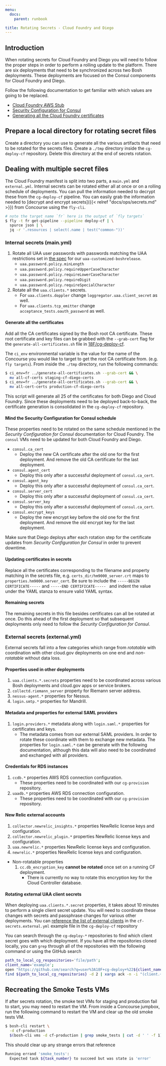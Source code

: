 ```yaml
---
menu:
  docs:
    parent: runbook

title: Rotating Secrets - Cloud Foundry and Diego
---
```


## Introduction

When rotating secrets for Cloud Foundry and Diego you will need to follow the
proper steps in order to perform a rolling update to the platform. There are six
deployments that need to be synchronized across two Bosh deployments. These
deployments are focused on the Consul components for Cloud Foundry and Diego.

Follow the following documentation to get familiar with which values are going
to be replaced.

- [Cloud Foundry AWS Stub](http://docs.cloudfoundry.org/deploying/aws/cf-stub.html)
- [Security Configuration for Consul](http://docs.cloudfoundry.org/deploying/common/consul-security.html)
- [Generating all the Cloud Foundry certificates](https://github.com/18F/cg-deploy-cf#how-to-generate-the-final-manifest)

## Prepare a local directory for rotating secret files

Create a directory you can use to generate all the various artifacts that need
to be rotated for the secrets files. Create a `./tmp` directory inside the
`cg-deploy-cf` repository. Delete this directory at the end of secrets rotation.

## Dealing with multiple secret files

The Cloud Foundry manifest is split into two parts, a `main.yml` and
`external.yml`. Internal secrets can be rotated either all at once or on a
rolling schedule of deployments. You can pull the information needed to decrypt
these from the `cg-deploy-cf` pipeline. You can easily grab the information
needed to [decrypt and encrypt secrets]({{< relref "docs/ops/secrets.md" >}}) from
Concourse using the `fly-cli`.

```sh
# note the target name `fr` here is the output of `fly targets`
$ fly -t fr get-pipeline --pipeline deploy-cf | \
  spurce json | \
  jq -r '.resources | select(.name | test("common-"))'
```

### Internal secrets (main.yml)

1. Rotate all UAA user passwords with passwords matching the UAA restrictions
   set in [the spec](https://github.com/18F/uaa-customized-boshrelease/) for our
   `uaa-customized-boshrelease`.
    - `uaa.password.policy.minLength`
    - `uaa.password.policy.requireUpperCaseCharacter`
    - `uaa.password.policy.requireLowerCaseCharacter`
    - `uaa.password.policy.requireDigit`
    - `uaa.password.policy.requireSpecialCharacter`
1. Rotate all the `uaa.clients.*` secrets.
    - For `uaa.clients.doppler` change `loggregator.uaa.client_secret` as well.
    - For `uaa.clients.tcp_emitter` change `acceptance_tests.oauth_password` as well.

#### Generate all the certificates

Add all the CA certificates signed by the Bosh root CA certificate. These root
certificate and key files can be grabbed with the `--grab-cert` flag for the
`generate-all-certificates.sh` file in
[18F/cg-deploy-cf](https://github.com/18F/cg-deploy-cf).

The `ci_env` environmental variable is the value for the name of the Concourse
you would like to target to get the root CA certificate from. (e.g. `fly targets`).
From inside the `./tmp` directory, run the following commands:

```sh
$ ci_env=fr ../generate-all-certificates.sh --grab-cert && \
  mv all-cf-certs staging-cf-diego-certs
$ ci_env=fr ../generate-all-certificates.sh --grab-cert && \
  mv all-cert-certs production-cf-diego-certs
```

This script will generate all 25 of the certificates for both Diego and
Cloud Foundry. Since these deployments need to be deployed back-to-back, the
certificate generation is consolidated in the `cg-deploy-cf` repository.

#### Mind the Security Configuration for Consul schedule

These properties need to be rotated on the same schedule mentioned in the
_Security Configuration for Consul_ documentation for Cloud Foundry. The
`consul` VMs need to be updated for both Cloud Foundry and Diego.

- `consul.ca_cert`
    - Deploy the new CA certificate after the old one for the first deployment.
      And remove the old CA certificate for the last deployment.
- `consul.agent_cert`
    - Deploy this only after a successful deployment of `consul.ca_cert`.
- `consul.agent_key`
    - Deploy this only after a successful deployment of `consul.ca_cert`.
- `consul.server_cert`
    - Deploy this only after a successful deployment of `consul.ca_cert`.
- `consul.server_key`
    - Deploy this only after a successful deployment of `consul.ca_cert`.
- `consul.encrypt_keys`
    - Deploy the new encrypt key before the old one for the first deployment.
      And remove the old encrypt key for the last deployment.

Make sure that Diego deploys after each rotation step for the certificate
updates from _Security Configuration for Consul_ in order to prevent downtime.

#### Updating certificates in secrets

Replace all the certificates corresponding to the filename and property matching
in the secrets file, e.g. `certs_dir/hm9000_server.crt` maps to
`properties.hm9000.server_cert`. Be sure to include the `-----BEGIN
CERTIFICATE-----` and `-----END CERTIFICATE----- ` and indent the value under
the YAML stanza to ensure valid YAML syntax.

#### Remaining secrets

The remaining secrets in this file besides certificates can all be rotated at
once. Do this ahead of the first deployment so that subsequent deployments only
need to follow the _Security Configuration for Consul_.

### External secrets (external.yml)

External secrets fall into a few categories which range from _rotatable_ with
coordination with other cloud.gov deployments on one end and _non-rotatable_
without data loss.

#### Properties used in other deployments

1. `uaa.clients.*.secrets` properties need to be coordinated across various Bosh
   deployments and cloud.gov apps or service brokers.
1. `collectd.riemann_server` property for Riemann server address.
1. `nessus-agent.*` properties for Nessus.
1. `login.smtp.*` properties for Mandrill.

#### Metadata and properties for external SAML providers

1. `login.providers.*` metadata along with `login.saml.*` properties for
   certificates and keys.
    - The metadata comes from our external SAML providers. In order to rotate
      these coordinate with them to exchange new metadata. The properties for
      `login.saml.*` can be generate with the following documentation, although
      this data will also need to be coordinated and exchanged with all
      providers.

#### Credentials for RDS instances

1. `ccdb.*` properties AWS RDS connection configuration.
    - These properties need to be coordinated with our `cg-provision`
      repository.
1. `uaadb.*` properties AWS RDS connection configuration.
    - These properties need to be coordinated with our `cg-provision`
      repository.

#### New Relic external accounts

1. `collector.newrelic_insights.*` properties NewRelic license keys and
   configuration.
1. `collector.newrelic_plugin.*` properties NewRelic license keys and
   configuration.
1. `uaa.newrelic.*` properties NewRelic license keys and configuration.
1. `newrelic.*` properties NewRelic license keys and configuration.
- Non-rotatable properties
    1. `cc.db_encryption_key` **cannot be rotated** once set on a running CF deployment.
        - There is currently no way to rotate this encryption key for the Cloud
          Controller database.

#### Rotating external UAA client secrets

When deploying `uaa.clients.*.secret` properties, it takes about 10 minutes to
perform a single client secret update. You will need to coordinate these changes
with secrets and passphrase changes for various other deployments. You can
[reference the list of external clients](https://github.com/18F/cg-deploy-cf/blob/master/cf-secrets-example.external.yml#L60-L87)
in the `cf-secrets.external.yml` example file in the `cg-deploy-cf` repository

You can search through the `cg-deploy-*` repositories to find which client secret goes
with which deployment. If you have all the repositories cloned locally, you can
`grep` through all of the repositories with the following command or using the
GitHub search

```sh
path_to_local_cg_respositories='file/path';
client_name='example';
open "https://github.com/search?q=user%3A18F+cg-deploy+%22${client_name}%22&type=Code"
find ${path_to_local_cg_repositories} -d 2 | xargs ack -n -i "(client.+: ${client_name})" -A2 -B2
```

## Recreating the Smoke Tests VMs

If after secrets rotation, the smoke test VMs for staging and production fail to
start, you may need to restart the VM. From inside a Concourse jumpbox, run the
following command to restart the VM and clear up the old smoke tests VM.

```sh
$ bosh-cli restart \
  -d cf-production
  $(bosh-cli vms -d cf-production | grep smoke_tests | cut -d ' ' -f 1)
```

This should clear up any strange errors that reference

```sh
Running errand 'smoke_tests':
  Expected task ${task_number} to succeed but was state is 'error'
```
